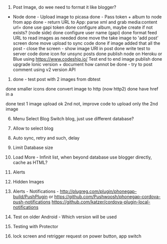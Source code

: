 1. Post Image, do wee need to format it like blogger?
- Node
    done - Upload image to picasa
    done - Pass token + album to node from app
    done - return URL to App: parse xml and grab media:content url=
    done use gapi token
    done configure album, maybe create if not exists? (node side)
    done configure user name (gapi)
    done format feed URL to read images as needed
    done move the take image to 'add post' screen
    done move upload to sync code
    done if image added that all the post - close the screen - show image URI in post
    done write test to server code
    done icon for unsync posts
    done publish node on Heroku or Blue using https://www.codeship.io/
    Test end to end image publish
    done upgrade Ionic version + document how
    cannot be done - try to post comment using v2 version API

1. done - test post with 2 images from dbtest

done smaller icons
done convert image to http (now http2)
done have href in a

done test 1 image upload ok 2nd not, improve code to upload only the 2nd image

6. Menu
    Select Blog
    Switch blog, just use different database?

2. Allow to select blog
3. Auto sync, retry and such, delay
4. Limit Database size
5. Load More - Infinit list, when beyond database use blogger directly, cache as HTML?


7. Alerts
8. Hidden Images
9. Alerts - Notifications -
    http://plugreg.com/plugin/phonegap-build/PushPlugin or
    https://github.com/Pushwoosh/phonegap-cordova-push-notifications
    https://github.com/katzer/cordova-plugin-local-notifications

10. Test on older Android - Which version will be used
11. Testing with Protector
12. lock screen and retrigger request on power button, app switch